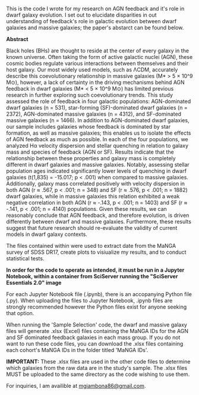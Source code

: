 This is the code I wrote for my research on AGN feedback and it's role in dwarf galaxy evolution. I set out to elucidate disparities in out understanding of feedback's role in galactic evolution between dwarf galaxies and massive galaxies; the paper's abstarct can be found below.

**Abstract**

Black holes (BHs) are thought to reside at the center of every galaxy in the known universe. Often taking the form of active galactic nuclei (AGN), these cosmic bodies regulate various interactions between themselves and their host galaxy. Our most widely used models, such as ΛCDM, accurately describe this coevolutionary relationship in massive galaxies (M* > 5 × 10^9 M⊙), however, a lack of certainty in the driving mechanisms behind AGN feedback in dwarf galaxies (M* < 5 × 10^9 M⊙) has limited previous research in further exploring such coevolutionary trends. This study assessed the role of feedback in four galactic populations: AGN-dominated dwarf galaxies (n = 531), star-forming (SF)-dominated dwarf galaxies (n = 2372), AGN-dominated massive galaxies (n = 4312), and SF-dominated massive galaxies  (n = 1466). In addition to AGN-dominated dwarf galaxies, our sample includes galaxies whose feedback is dominated by star formation, as well as massive galaxies; this enables us to isolate the effects of AGN feedback as much as possible. In each of the four populations, we analyzed Hα velocity dispersion and stellar quenching in relation to galaxy mass and species of feedback (AGN or SF). Results indicate that the relationship between these properties and galaxy mass is completely different in dwarf galaxies and massive galaxies. Notably, assessing stellar population ages indicated significantly lower levels of quenching in dwarf galaxies (t(1,835) = -15.017; p <  .001) when compared to massive galaxies. Additionally, galaxy mass correlated positively with velocity dispersion in both AGN (r ≈ .567, p < .001; n = 348) and SF (r ≈ .576, p < .001; n = 1882) dwarf galaxies, while in massive galaxies this relation exhibited a weak negative correlation in both AGN (r ≈ -.143, p < .001; n = 1403) and SF (r ≈ -.141, p < .001; n = 4140) populations. Given these results, we can reasonably conclude that AGN feedback, and therefore evolution, is driven differently between dwarf and massive galaxies. Furthermore, these results suggest that future research should re-evaluate the validity of current models in dwarf galaxy contexts.

The files contained within were used to extract date from the MaNGA survey of SDSS DR17, create plots to visiualize my results, and to conduct statistical tests. 

**In order for the code to operate as intended, it must be run in a Jupyter Notebook, within a container from SciServer running the "SciServer Essentials 2.0" image**

For each Jupyter Notebook file (.ipynb), there is an accopanying Python file (.py). When uploading the files to Jupyter Notebook, .ipynb files are strongly recommended however the Python files exist for anyone seeking that option.

When running the 'Sample Selection' code, the dwarf and massive galaxy files will generate .xlsx (Excel) files containing the MaNGA IDs for the AGN and SF dominated feedback galaxies in each mass group. If you do not want to run these code files, you can download the .xlsx files containing each cohort's MaNGA IDs in the folder titled 'MaNGA IDs'.                                                                                         

**IMPORTANT:** These .xlsx files are used in the other code files to determine which galaxies from the raw data are in the study's sample. The .xlsx files MUST be uploaded to the same directory as the code wishing to use them. 

For inquiries, I am availible at mgiambona86@gmail.com.
